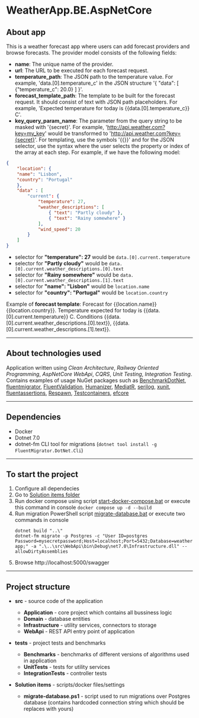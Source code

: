 # WeatherApp.BE.AspNetCore
## About app
This is a weather forecast app where users can add forecast providers and browse forecasts. The provider model consists of the following fields:
- **name**: The unique name of the provider.
- **url**: The URL to be executed for each forecast request.
- **temperature_path**: The JSON path to the temperature value. For example, 'data.[0].temperature_c' in the JSON structure '{ "data": [ {"temperature_c": 20.0} ] }'.
- **forecast_template_path**: The template to be built for the forecast request. It should consist of text with JSON path placeholders. For example, 'Expected temperature for today is {{data.[0].temperature_c}} C'.
- **key_query_param_name**: The parameter from the query string to be masked with '{secret}'. For example, 'http://api.weather.com?key=my_key' would be transformed to 'http://api.weather.com?key={secret}'.
For templating, use the symbols '{{}}' and for the JSON selector, use the syntax where the user selects the property or index of the array at each step. For example, if we have the following model:
```json
{
    "location": {
    "name": "Lisbon",
    "country": "Portugal"
    },
    "data" : [
        "current": {
            "temperature": 27,
            "weather_descriptions": [
                { "text": "Partly cloudy" },
                { "text": "Rainy somewhere" }
            ],
            "wind_speed": 20
        }
    ]
}
``` 
- selector for **"temperature": 27** would be `data.[0].current.temperature`
- selector for **"Partly cloudy"** would be `data.[0].current.weather_descriptions.[0].text`
- selector for **"Rainy somewhere"** would be `data.[0].current.weather_descriptions.[1].text`
- selector for **"name": "Lisbon"** would be `location.name`
- selector for **"country": "Portugal"** would be `location.country`

Example of **forecast template**:
Forecast for {{location.name}} {{location.country}}. Temperature expected for today is {{data.[0].current.temperature}} C. Conditions {{data.[0].current.weather_descriptions.[0].text}}, {{data.[0].current.weather_descriptions.[1].text}}.

----------

## About technologies used
Application written using *Clean Architecture*, *Railway Oriented Programming*, *AspNetCore WebApi*, *CQRS*, *Unit Testing*, *Integration Testing*. Contains examples of usage NuGet packages such as [BenchmarkDotNet](https://github.com/dotnet/BenchmarkDotNet), [fluentmigrator](https://github.com/fluentmigrator/fluentmigrator), [FluentValidation](https://github.com/FluentValidation/FluentValidation), [Humanizer](https://github.com/Humanizr/Humanizer), [MediatR](https://github.com/jbogard/MediatR), [serilog](https://github.com/serilog/serilog), [xunit](https://github.com/xunit/xunit), [fluentassertions](https://github.com/fluentassertions/fluentassertions), [Respawn](https://github.com/jbogard/Respawn), [Testcontainers](https://github.com/testcontainers/testcontainers-dotnet), [efcore](https://github.com/dotnet/efcore)

----------

## Dependencies
- Docker 
- Dotnet 7.0
- dotnet-fm CLI tool for migrations (`dotnet tool install -g FluentMigrator.DotNet.Cli`)
  
----------

## To start the project
1. Configure all dependecies
2. Go to [Solution items folder](/Solution%20items)
3. Run docker compose using script [start-docker-compose.bat](/Solution%20items/start-docker-compose.ps1) or execute this command in console `docker compose up -d --build`
4. Run migration PowerShell script [migrate-database.bat](/Solution%20items/migrate-database.ps1) or execute two commands in console
    ```console
    dotnet build "..\"
    dotnet-fm migrate -p Postgres -c "User ID=postgres Password=mysecretpassword;Host=localhost;Port=5432;Database=weather-app;" -a ".\..\src\WebApi\bin\Debug\net7.0\Infrastructure.dll" --allowDirtyAssemblies
    ```
5. Browse http://localhost:5000/swagger
   
----------

## Project structure
- **src** - source code of the application
    - **Application** - core project which contains all bussiness logic
    - **Domain** - database entities
    - **Infrastructure** - utility services, connectors to storage
    - **WebApi** - REST API entry point of application

- **tests** - project tests and benchmarks
    - **Benchmarks** - benchmarks of different versions of algorithms used in application
    - **UnitTests** - tests for utility services
    - **IntegrationTests** - controller tests
    
- **Solution items** - scripts/docker files/settings
    - **migrate-database.ps1** - script used to run migrations over Postgres database (contains hardcoded connection string which should be replaces with yours)
    
